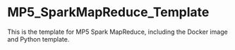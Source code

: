# MP5_SparkMapReduce_Template
This is the template for MP5 Spark MapReduce, including the Docker image and Python template.
